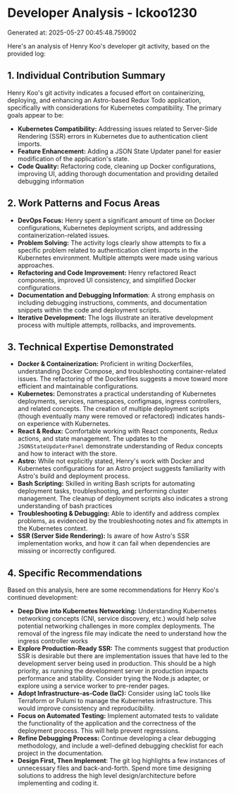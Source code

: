 # Developer Analysis - lckoo1230
Generated at: 2025-05-27 00:45:48.759002

Here's an analysis of Henry Koo's developer git activity, based on the provided log:

## 1. Individual Contribution Summary

Henry Koo's git activity indicates a focused effort on containerizing, deploying, and enhancing an Astro-based Redux Todo application, specifically with considerations for Kubernetes compatibility.  The primary goals appear to be:

*   **Kubernetes Compatibility:** Addressing issues related to Server-Side Rendering (SSR) errors in Kubernetes due to authentication client imports.
*   **Feature Enhancement:** Adding a JSON State Updater panel for easier modification of the application's state.
*   **Code Quality:**  Refactoring code, cleaning up Docker configurations, improving UI, adding thorough documentation and providing detailed debugging information

## 2. Work Patterns and Focus Areas

*   **DevOps Focus:** Henry spent a significant amount of time on Docker configurations, Kubernetes deployment scripts, and addressing containerization-related issues.
*   **Problem Solving:** The activity logs clearly show attempts to fix a specific problem related to authentication client imports in the Kubernetes environment. Multiple attempts were made using various approaches.
*   **Refactoring and Code Improvement:**  Henry refactored React components, improved UI consistency, and simplified Docker configurations.
*   **Documentation and Debugging Information**: A strong emphasis on including debugging instructions, comments, and documentation snippets within the code and deployment scripts.
*   **Iterative Development:** The logs illustrate an iterative development process with multiple attempts, rollbacks, and improvements.

## 3. Technical Expertise Demonstrated

*   **Docker & Containerization:**  Proficient in writing Dockerfiles, understanding Docker Compose, and troubleshooting container-related issues. The refactoring of the Dockerfiles suggests a move toward more efficient and maintainable configurations.
*   **Kubernetes:** Demonstrates a practical understanding of Kubernetes deployments, services, namespaces, configmaps, ingress controllers, and related concepts.  The creation of multiple deployment scripts (though eventually many were removed or refactored) indicates hands-on experience with Kubernetes.
*   **React & Redux:**  Comfortable working with React components, Redux actions, and state management. The updates to the `JSONStateUpdaterPanel` demonstrate understanding of Redux concepts and how to interact with the store.
*   **Astro:** While not explicitly stated, Henry's work with Docker and Kubernetes configurations for an Astro project suggests familiarity with Astro's build and deployment process.
*   **Bash Scripting:**  Skilled in writing Bash scripts for automating deployment tasks, troubleshooting, and performing cluster management. The cleanup of deployment scripts also indicates a strong understanding of bash practices
*   **Troubleshooting & Debugging:** Able to identify and address complex problems, as evidenced by the troubleshooting notes and fix attempts in the Kubernetes context.
*   **SSR (Server Side Rendering):** Is aware of how Astro's SSR implementation works, and how it can fail when dependencies are missing or incorrectly configured.

## 4. Specific Recommendations

Based on this analysis, here are some recommendations for Henry Koo's continued development:

*   **Deep Dive into Kubernetes Networking:** Understanding Kubernetes networking concepts (CNI, service discovery, etc.) would help solve potential networking challenges in more complex deployments.  The removal of the ingress file may indicate the need to understand how the ingress controller works
*   **Explore Production-Ready SSR:** The comments suggest that production SSR is desirable but there are implementation issues that have led to the development server being used in production. This should be a high priority, as running the development server in production impacts performance and stability. Consider trying the Node.js adapter, or explore using a service worker to pre-render pages.
*   **Adopt Infrastructure-as-Code (IaC):** Consider using IaC tools like Terraform or Pulumi to manage the Kubernetes infrastructure. This would improve consistency and reproducibility.
*   **Focus on Automated Testing:** Implement automated tests to validate the functionality of the application and the correctness of the deployment process. This will help prevent regressions.
*   **Refine Debugging Process:** Continue developing a clear debugging methodology, and include a well-defined debugging checklist for each project in the documentation.
*   **Design First, Then Implement**: The git log highlights a few instances of unnecessary files and back-and-forth. Spend more time designing solutions to address the high level design/architecture before implementing and coding it.
